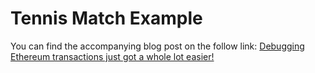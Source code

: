 # Tennis Match Example
You can find the accompanying blog post on the follow link: [Debugging Ethereum transactions just got a whole lot easier!](https://medium.com/tenderly/debugging-ethereum-transactions-just-got-a-whole-lot-easier-46c50a813a60)
